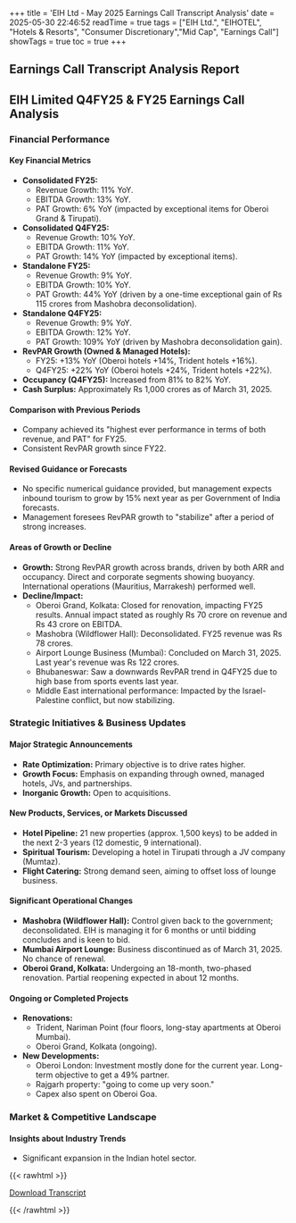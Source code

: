 +++
title = 'EIH Ltd - May 2025 Earnings Call Transcript Analysis'
date = 2025-05-30 22:46:52
readTime = true
tags = ["EIH Ltd.", "EIHOTEL", "Hotels & Resorts", "Consumer Discretionary","Mid Cap", "Earnings Call"]
showTags = true
toc = true
+++



## Earnings Call Transcript Analysis Report
## EIH Limited Q4FY25 & FY25 Earnings Call Analysis

### Financial Performance

#### Key Financial Metrics

*   **Consolidated FY25:**
    *   Revenue Growth: 11% YoY.
    *   EBITDA Growth: 13% YoY.
    *   PAT Growth: 6% YoY (impacted by exceptional items for Oberoi Grand & Tirupati).
*   **Consolidated Q4FY25:**
    *   Revenue Growth: 10% YoY.
    *   EBITDA Growth: 11% YoY.
    *   PAT Growth: 14% YoY (impacted by exceptional items).
*   **Standalone FY25:**
    *   Revenue Growth: 9% YoY.
    *   EBITDA Growth: 10% YoY.
    *   PAT Growth: 44% YoY (driven by a one-time exceptional gain of Rs 115 crores from Mashobra deconsolidation).
*   **Standalone Q4FY25:**
    *   Revenue Growth: 9% YoY.
    *   EBITDA Growth: 12% YoY.
    *   PAT Growth: 109% YoY (driven by Mashobra deconsolidation gain).
*   **RevPAR Growth (Owned & Managed Hotels):**
    *   FY25: +13% YoY (Oberoi hotels +14%, Trident hotels +16%).
    *   Q4FY25: +22% YoY (Oberoi hotels +24%, Trident hotels +22%).
*   **Occupancy (Q4FY25):** Increased from 81% to 82% YoY.
*   **Cash Surplus:** Approximately Rs 1,000 crores as of March 31, 2025.

#### Comparison with Previous Periods

*   Company achieved its "highest ever performance in terms of both revenue, and PAT" for FY25.
*   Consistent RevPAR growth since FY22.

#### Revised Guidance or Forecasts

*   No specific numerical guidance provided, but management expects inbound tourism to grow by 15% next year as per Government of India forecasts.
*   Management foresees RevPAR growth to "stabilize" after a period of strong increases.

#### Areas of Growth or Decline

*   **Growth:** Strong RevPAR growth across brands, driven by both ARR and occupancy. Direct and corporate segments showing buoyancy. International operations (Mauritius, Marrakesh) performed well.
*   **Decline/Impact:**
    *   Oberoi Grand, Kolkata: Closed for renovation, impacting FY25 results. Annual impact stated as roughly Rs 70 crore on revenue and Rs 43 crore on EBITDA.
    *   Mashobra (Wildflower Hall): Deconsolidated. FY25 revenue was Rs 78 crores.
    *   Airport Lounge Business (Mumbai): Concluded on March 31, 2025. Last year's revenue was Rs 122 crores.
    *   Bhubaneswar: Saw a downwards RevPAR trend in Q4FY25 due to high base from sports events last year.
    *   Middle East international performance: Impacted by the Israel-Palestine conflict, but now stabilizing.

### Strategic Initiatives & Business Updates

#### Major Strategic Announcements

*   **Rate Optimization:** Primary objective is to drive rates higher.
*   **Growth Focus:** Emphasis on expanding through owned, managed hotels, JVs, and partnerships.
*   **Inorganic Growth:** Open to acquisitions.

#### New Products, Services, or Markets Discussed

*   **Hotel Pipeline:** 21 new properties (approx. 1,500 keys) to be added in the next 2-3 years (12 domestic, 9 international).
*   **Spiritual Tourism:** Developing a hotel in Tirupati through a JV company (Mumtaz).
*   **Flight Catering:** Strong demand seen, aiming to offset loss of lounge business.

#### Significant Operational Changes

*   **Mashobra (Wildflower Hall):** Control given back to the government; deconsolidated. EIH is managing it for 6 months or until bidding concludes and is keen to bid.
*   **Mumbai Airport Lounge:** Business discontinued as of March 31, 2025. No chance of renewal.
*   **Oberoi Grand, Kolkata:** Undergoing an 18-month, two-phased renovation. Partial reopening expected in about 12 months.

#### Ongoing or Completed Projects

*   **Renovations:**
    *   Trident, Nariman Point (four floors, long-stay apartments at Oberoi Mumbai).
    *   Oberoi Grand, Kolkata (ongoing).
*   **New Developments:**
    *   Oberoi London: Investment mostly done for the current year. Long-term objective to get a 49% partner.
    *   Rajgarh property: "going to come up very soon."
    *   Capex also spent on Oberoi Goa.

### Market & Competitive Landscape

#### Insights about Industry Trends

*   Significant expansion in the Indian hotel sector.



{{< rawhtml >}}

<div class="button-container">    
    <a href="https://www.bseindia.com/stockinfo/AnnPdfOpen.aspx?Pname=1538b2e9-de2a-4aea-b8c0-97cd90b73c19.pdf" target="_blank" class="report-button">
      <i class="fas fa-file-pdf"></i> Download Transcript
    </a>
</div>
    
{{< /rawhtml >}}
